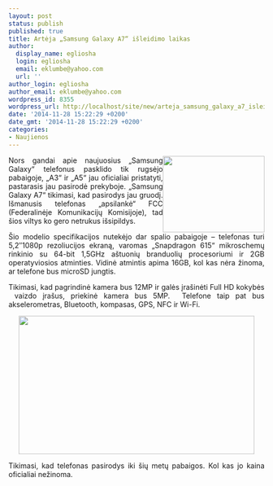 ```yaml
---
layout: post
status: publish
published: true
title: Artėja „Samsung Galaxy A7“ išleidimo laikas
author:
  display_name: egliosha
  login: egliosha
  email: eklumbe@yahoo.com
  url: ''
author_login: egliosha
author_email: eklumbe@yahoo.com
wordpress_id: 8355
wordpress_url: http://localhost/site/new/arteja_samsung_galaxy_a7_isleidimo_laikas/
date: '2014-11-28 15:22:29 +0200'
date_gmt: '2014-11-28 15:22:29 +0200'
categories:
- Naujienos
---
```

<p style="text-align: justify;">
	<img alt="" src="http://technews.lt/userfiles/samsung s.jpg" style="width: 200px; height: 150px; float: right;" />Nors gandai apie naujuosius &bdquo;Samsung Galaxy&ldquo; telefonus pasklido tik rugsėjo pabaigoje, &bdquo;A3&ldquo; ir &bdquo;A5&ldquo; jau oficialiai pristatyti, pastarasis jau pasirodė prekyboje. &bdquo;Samsung Galaxy A7&ldquo; tikimasi, kad pasirodys jau gruodį. I&scaron;manusis telefonas &bdquo;apsilankė&ldquo; FCC (Federalinėje Komunikacijų Komisijoje), tad &scaron;ios viltys ko gero netrukus i&scaron;sipildys.</p>
<p style="text-align: justify;">
	&Scaron;io modelio specifikacijos nutekėjo dar spalio pabaigoje &ndash; telefonas turi 5,2&Prime;1080p rezoliucijos ekraną, varomas &bdquo;Snapdragon 615&ldquo; mikroschemų rinkinio su 64-bit 1,5GHz a&scaron;tuonių branduolių procesoriumi ir 2GB operatyviosios atminties. Vidinė atmintis apima 16GB, kol kas nėra žinoma, ar telefone bus microSD jungtis.</p>
<p style="text-align: justify;">
	Tikimasi, kad pagrindinė kamera bus 12MP ir galės įra&scaron;inėti Full HD kokybės &nbsp;vaizdo įra&scaron;us, priekinė kamera bus 5MP.&nbsp; Telefone taip pat bus akselerometras, Bluetooth, kompasas, GPS, NFC ir Wi-Fi.</p>
<p style="text-align: center;">
	<a href="http://technews.lt/userfiles/samsung a7.jpg"><img alt="" src="http://technews.lt/userfiles/samsung a7.jpg" style="width: 464px; height: 272px;" /></a></p>
<p style="text-align: justify;">
	Tikimasi, kad telefonas pasirodys iki &scaron;ių metų pabaigos. Kol kas jo kaina oficialiai nežinoma.</p>
